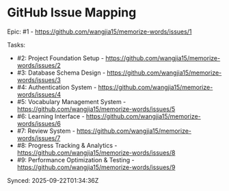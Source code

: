 # GitHub Issue Mapping

Epic: #1 - https://github.com/wangjia15/memorize-words/issues/1

Tasks:
- #2: Project Foundation Setup - https://github.com/wangjia15/memorize-words/issues/2
- #3: Database Schema Design - https://github.com/wangjia15/memorize-words/issues/3
- #4: Authentication System - https://github.com/wangjia15/memorize-words/issues/4
- #5: Vocabulary Management System - https://github.com/wangjia15/memorize-words/issues/5
- #6: Learning Interface - https://github.com/wangjia15/memorize-words/issues/6
- #7: Review System - https://github.com/wangjia15/memorize-words/issues/7
- #8: Progress Tracking & Analytics - https://github.com/wangjia15/memorize-words/issues/8
- #9: Performance Optimization & Testing - https://github.com/wangjia15/memorize-words/issues/9

Synced: 2025-09-22T01:34:36Z
